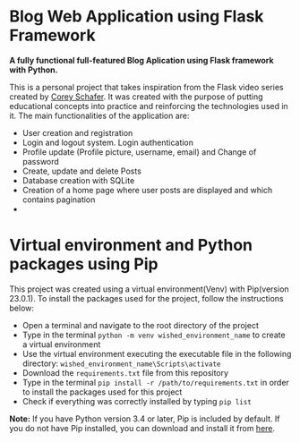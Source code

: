 # Blog Web Application using Flask Framework</br>

<strong>A fully functional full-featured Blog Aplication using Flask framework with Python.</strong>
 
This is a personal project that takes inspiration from the Flask video series created by <a href="https://github.com/CoreyMSchafer">Corey Schafer</a>. It was created with the purpose of putting educational concepts into practice and reinforcing the technologies used in it. The main functionalities of the application are:

- User creation and registration
- Login and logout system. Login authentication
- Profile update (Profile picture, username, email) and Change of password
- Create, update and delete Posts
- Database creation with SQLite
- Creation of a home page where user posts are displayed and which contains pagination
-
# Virtual environment and Python packages using Pip

This project was created using a virtual environment(Venv) with Pip(version 23.0.1). To install the packages used for the project, follow the instructions below:

- Open a terminal and navigate to the root directory of the project
- Type in the terminal `python -m venv wished_environment_name` to create a virtual environment
- Use the virtual environment executing the executable file in the following directory: `wished_environment_name\Scripts\activate`
- Download the `requirements.txt` file from this repository
- Type in the terminal `pip install -r /path/to/requirements.txt` in order to install the packages used for this project
- Check if everything was correctly installed by typing `pip list`

<strong>Note:</strong> If you have Python version 3.4 or later, Pip is included by default.
If you do not have Pip installed, you can download and install it from <a href="https://pypi.org/project/pip/">here</a>. 
